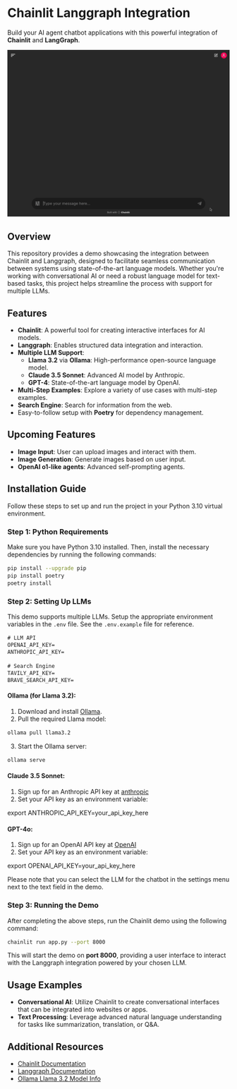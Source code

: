 # **Chainlit Langgraph Integration**  
Build your AI agent chatbot applications with this powerful integration of **Chainlit** and **LangGraph**.

![Demo](./public/screenshot.gif)

## **Overview**
This repository provides a demo showcasing the integration between Chainlit and Langgraph, designed to facilitate seamless communication between systems using state-of-the-art language models. Whether you're working with conversational AI or need a robust language model for text-based tasks, this project helps streamline the process with support for multiple LLMs.

## **Features**
- **Chainlit**: A powerful tool for creating interactive interfaces for AI models.
- **Langgraph**: Enables structured data integration and interaction.
- **Multiple LLM Support**: 
  - **Llama 3.2** via **Ollama**: High-performance open-source language model.
  - **Claude 3.5 Sonnet**: Advanced AI model by Anthropic.
  - **GPT-4**: State-of-the-art language model by OpenAI.
- **Multi-Step Examples**: Explore a variety of use cases with multi-step examples.
- **Search Engine**: Search for information from the web.
- Easy-to-follow setup with **Poetry** for dependency management.

## Upcoming Features
- **Image Input**: User can upload images and interact with them.
- **Image Generation**: Generate images based on user input.
- **OpenAI o1-like agents**: Advanced self-prompting agents.
  
## **Installation Guide**
Follow these steps to set up and run the project in your Python 3.10 virtual environment.

### **Step 1: Python Requirements**
Make sure you have Python 3.10 installed. Then, install the necessary dependencies by running the following commands:

```bash
pip install --upgrade pip
pip install poetry
poetry install
```

### **Step 2: Setting Up LLMs**
This demo supports multiple LLMs. Setup the appropriate environment variables in the `.env` file. See the `.env.example` file for reference.

```
# LLM API
OPENAI_API_KEY=
ANTHROPIC_API_KEY=

# Search Engine
TAVILY_API_KEY=
BRAVE_SEARCH_API_KEY=
```

#### Ollama (for Llama 3.2):
1. Download and install [Ollama](https://ollama.com/download).
2. Pull the required Llama model:

```bash
ollama pull llama3.2
```

3. Start the Ollama server:

```bash
ollama serve
```


#### Claude 3.5 Sonnet:
1. Sign up for an Anthropic API key at [anthropic](https://www.anthropic.com/api)
2. Set your API key as an environment variable:

export ANTHROPIC_API_KEY=your_api_key_here

#### GPT-4o:
1. Sign up for an OpenAI API key at [OpenAI](https://openai.com/index/openai-api/)
2. Set your API key as an environment variable:

export OPENAI_API_KEY=your_api_key_here


Please note that you can select the LLM for the chatbot in the settings menu next to the text field in the demo.

### **Step 3: Running the Demo**
After completing the above steps, run the Chainlit demo using the following command:

```bash
chainlit run app.py --port 8000
```


This will start the demo on **port 8000**, providing a user interface to interact with the Langgraph integration powered by your chosen LLM.

## **Usage Examples**
- **Conversational AI**: Utilize Chainlit to create conversational interfaces that can be integrated into websites or apps.
- **Text Processing**: Leverage advanced natural language understanding for tasks like summarization, translation, or Q&A.

## **Additional Resources**
- [Chainlit Documentation](https://docs.chainlit.io/get-started/overview)
- [Langgraph Documentation](https://langchain-ai.github.io/langgraph/)
- [Ollama Llama 3.2 Model Info](https://ollama.com/library/llama3.2)
